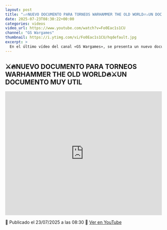 ```yaml
---
layout: post
title: "⚔️🔥NUEVO DOCUMENTO PARA TORNEOS WARHAMMER THE OLD WORLD🔥⚔️UN DOCUMENTO MUY UTIL"
date: 2025-07-23T08:30:22+00:00
categories: videos
video_url: https://www.youtube.com/watch?v=Fo0Eac1s1CU
channel: "GS Wargames"
thumbnail: https://i.ytimg.com/vi/Fo0Eac1s1CU/hqdefault.jpg
excerpt: >
  En el último vídeo del canal «GS Wargames», se presenta un nuevo documento esencial para los entusiastas de los torneos de Warhammer The Old World. Este recurso promete ser de gran utilidad para los jugadores que buscan optimizar su experiencia en el campo de batalla. Descubre cómo este documento puede influir en tus estrategias y mejorar tu rendimiento en los torneos.
---
```


## ⚔️🔥NUEVO DOCUMENTO PARA TORNEOS WARHAMMER THE OLD WORLD🔥⚔️UN DOCUMENTO MUY UTIL

<iframe width="100%" height="400" src="https://www.youtube.com/embed/Fo0Eac1s1CU" frameborder="0" allowfullscreen></iframe>

📅 Publicado el 23/07/2025 a las 08:30
🔗 [Ver en YouTube](https://www.youtube.com/watch?v=Fo0Eac1s1CU)
